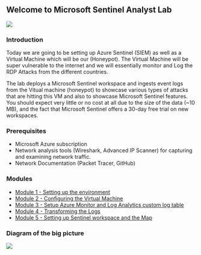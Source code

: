 ## Welcome to Microsoft Sentinel Analyst Lab
<img src="https://i.imgur.com/eQ5ykGc.png"/>

### Introduction

Today we are going to be setting up Azure Sentinel (SIEM) as well as a Virtual Machine which will be our (Honeypot). The Virtual Machine will be super vulnerable to the internet and we will essentially monitor and Log the RDP Attacks from the different countries. 

The lab deploys a Microsoft Sentinel workspace and ingests event logs from the Vitual machine (honeypot) to showcase various types of attacks that are hitting this VM and also to showcase Microsoft Sentinel features. 
You should expect very little or no cost at all due to the size of the data (~10 MB), and the fact that Microsoft Sentinel offers a 30-day free trial on new workspaces.

### Prerequisites
- Microsoft Azure subscription
- Network analysis tools (Wireshark, Advanced IP Scanner) for capturing and examining network traffic.
- Network Documentation (Packet Tracer, GitHub)

### Modules
- <a href="https://github.com/TechGiovanni/Microsoft-Azure-Sentinel-Security-Lab/blob/main/Module%201%20-%20Setting%20up%20the%20environment.md" target=”_blank”>Module 1 - Setting up the environment</a>
- <a href="https://github.com/TechGiovanni/Microsoft-Azure-Sentinel-Security-Lab/blob/main/Module%202%20-%20Configuring%20the%20Virtual%20Machine.md" target=”_blank”>Module 2 - Configuring the Virtual Machine</a>
- <a href="https://github.com/TechGiovanni/Microsoft-Azure-Sentinel-Security-Lab/blob/main/Module%203%20-%20Setup%20Azure%20Monitor%20and%20Log%20Analytics%20custom%20log%20table.md" target=”_blank”>Module 3 - Setup Azure Monitor and Log Analytics custom log table</a>
- <a href="https://github.com/TechGiovanni/Microsoft-Azure-Sentinel-Security-Lab/blob/main/Module%201%20-%20Setting%20up%20the%20environment" target=”_blank”>Module 4 - Transforming the Logs</a>
- <a href="https://github.com/TechGiovanni/Microsoft-Azure-Sentinel-Security-Lab/blob/main/Module%201%20-%20Setting%20up%20the%20environment" target=”_blank”>Module 5 - Setting up Sentinel workspace and the Map</a>

### Diagram of the big picture
<img src="https://i.imgur.com/YePDPAK.png"/>





